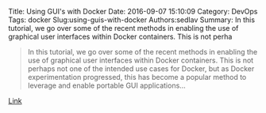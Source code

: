 Title: Using GUI's with Docker
Date: 2016-09-07 15:10:09
Category: DevOps
Tags: docker
Slug:using-guis-with-docker
Authors:sedlav
Summary: In this tutorial, we go over some of the recent methods in enabling the use of graphical user interfaces within Docker containers. This is not perha

> In this tutorial, we go over some of the recent methods in enabling the use of graphical user interfaces within Docker containers. This is not perhaps not one of the intended use cases for Docker, but as Docker experimentation progressed, this has become a popular method to leverage and enable portable GUI applications...

[Link](http://wiki.ros.org/docker/Tutorials/GUI)
